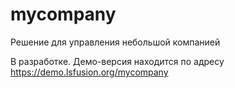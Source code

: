 # mycompany
Решение для управления небольшой компанией

В разработке. Демо-версия находится по адресу https://demo.lsfusion.org/mycompany
